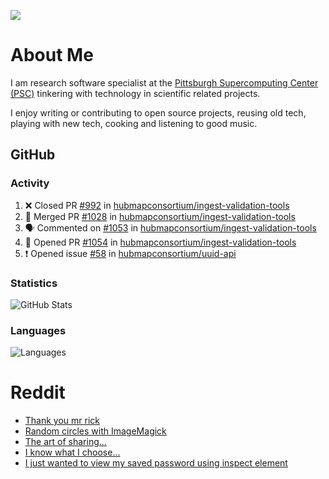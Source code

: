 ![](https://komarev.com/ghpvc/?username=icaoberg)

# About Me
I am research software specialist at the [Pittsburgh Supercomputing Center (PSC)](https://www.psc.edu/) tinkering with technology in scientific related projects.

I enjoy writing or contributing to open source projects, reusing old tech, playing with new tech, cooking and listening to good music.

## GitHub
### Activity
<!--START_SECTION:activity-->
1. ❌ Closed PR [#992](https://github.com/hubmapconsortium/ingest-validation-tools/pull/992) in [hubmapconsortium/ingest-validation-tools](https://github.com/hubmapconsortium/ingest-validation-tools)
2. 🎉 Merged PR [#1028](https://github.com/hubmapconsortium/ingest-validation-tools/pull/1028) in [hubmapconsortium/ingest-validation-tools](https://github.com/hubmapconsortium/ingest-validation-tools)
3. 🗣 Commented on [#1053](https://github.com/hubmapconsortium/ingest-validation-tools/issues/1053) in [hubmapconsortium/ingest-validation-tools](https://github.com/hubmapconsortium/ingest-validation-tools)
4. 💪 Opened PR [#1054](https://github.com/hubmapconsortium/ingest-validation-tools/pull/1054) in [hubmapconsortium/ingest-validation-tools](https://github.com/hubmapconsortium/ingest-validation-tools)
5. ❗️ Opened issue [#58](https://github.com/hubmapconsortium/uuid-api/issues/58) in [hubmapconsortium/uuid-api](https://github.com/hubmapconsortium/uuid-api)
<!--END_SECTION:activity-->

### Statistics
![GitHub Stats](https://github-readme-stats.vercel.app/api?username=icaoberg&count_private=true&show_icons=true)

### Languages
![Languages](https://github-readme-stats.vercel.app/api/top-langs/?username=icaoberg&show_icons=true&langs_count=10&hide=HTML,CSS,M)

# Reddit
<!-- BLOG-POST-LIST:START -->
- [Thank you mr rick](https://www.reddit.com/r/u_icaoberg/comments/pvvwci/thank_you_mr_rick/)
- [Random circles with ImageMagick](https://www.reddit.com/r/u_icaoberg/comments/p04t90/random_circles_with_imagemagick/)
- [The art of sharing...](https://www.reddit.com/r/u_icaoberg/comments/oyp9pc/the_art_of_sharing/)
- [I know what I choose…](https://www.reddit.com/r/u_icaoberg/comments/oyoolb/i_know_what_i_choose/)
- [I just wanted to view my saved password using inspect element](https://www.reddit.com/r/u_icaoberg/comments/oyol4r/i_just_wanted_to_view_my_saved_password_using/)
<!-- BLOG-POST-LIST:END -->
